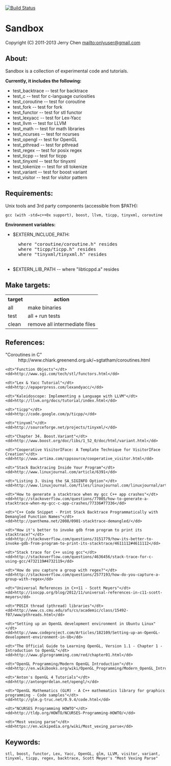 [![Build Status](https://secure.travis-ci.org/onlyuser/Sandbox.png)](http://travis-ci.org/onlyuser/Sandbox)

Sandbox
=======

Copyright (C) 2011-2013 Jerry Chen <mailto:onlyuser@gmail.com>

About:
------

Sandbox is a collection of experimental code and tutorials.

**Currently, it includes the following:**

* test_backtrace -- test for backtrace
* test_c         -- test for c-language curiosities
* test_coroutine -- test for coroutine
* test_fork      -- test for fork
* test_functor   -- test for stl functor
* test_lexyacc   -- test for Lex-Yacc
* test_llvm      -- test for LLVM
* test_math      -- test for math libraries
* test_ncurses   -- test for ncurses
* test_opengl    -- test for OpenGL
* test_pthread   -- test for pthread
* test_regex     -- test for posix regex
* test_ticpp     -- test for ticpp
* test_tinyxml   -- test for tinyxml
* test_tokenize  -- test for stl tokenize
* test_variant   -- test for boost variant
* test_visitor   -- test for visitor pattern

Requirements:
-------------

Unix tools and 3rd party components (accessible from $PATH):

    gcc (with -std=c++0x support), boost, llvm, ticpp, tinyxml, coroutine

**Environment variables:**

* $EXTERN_INCLUDE_PATH:

    <pre>
    where "coroutine/coroutine.h" resides
    where "ticpp/ticpp.h" resides
    where "tinyxml/tinyxml.h" resides
    </pre>

* $EXTERN_LIB_PATH -- where "libticppd.a" resides

Make targets:
-------------

<table>
    <tr><th> target </th><th> action                        </th></tr>
    <tr><td> all    </td><td> make binaries                 </th></tr>
    <tr><td> test   </td><td> all + run tests               </th></tr>
    <tr><td> clean  </td><td> remove all intermediate files </th></tr>
</table>

References:
-----------

<dl>
    <dt>"Coroutines in C"</dt>
    <dd>http://www.chiark.greenend.org.uk/~sgtatham/coroutines.html</dd>

    <dt>"Function Objects"</dt>
    <dd>http://www.sgi.com/tech/stl/functors.html</dd>

    <dt>"Lex & Yacc Tutorial"</dt>
    <dd>http://epaperpress.com/lexandyacc/</dd>

    <dt>"Kaleidoscope: Implementing a Language with LLVM"</dt>
    <dd>http://llvm.org/docs/tutorial/index.html</dd>

    <dt>"ticpp"</dt>
    <dd>http://code.google.com/p/ticpp/</dd>

    <dt>"tinyxml"</dt>
    <dd>http://sourceforge.net/projects/tinyxml/</dd>

    <dt>"Chapter 34. Boost.Variant"</dt>
    <dd>http://www.boost.org/doc/libs/1_52_0/doc/html/variant.html</dd>

    <dt>"Cooperative VisitorIFace: A Template Technique for VisitorIFace Creation"</dt>
    <dd>http://www.artima.com/cppsource/cooperative_visitor.html</dd>

    <dt>"Stack Backtracing Inside Your Program"</dt>
    <dd>http://www.linuxjournal.com/article/6391</dd>

    <dt>"Listing 3. Using the SA_SIGINFO Option"</dt>
    <dd>http://www.linuxjournal.com/files/linuxjournal.com/linuxjournal/articles/063/6391/6391l3.html</dd>

    <dt>"How to generate a stacktrace when my gcc C++ app crashes"</dt>
    <dd>http://stackoverflow.com/questions/77005/how-to-generate-a-stacktrace-when-my-gcc-c-app-crashes/77336#77336</dd>

    <dt>"C++ Code Snippet - Print Stack Backtrace Programmatically with Demangled Function Names"</dt>
    <dd>http://panthema.net/2008/0901-stacktrace-demangled/</dd>

    <dt>"How it's better to invoke gdb from program to print its stacktrace?"</dt>
    <dd>http://stackoverflow.com/questions/3151779/how-its-better-to-invoke-gdb-from-program-to-print-its-stacktrace/4611112#4611112</dd>

    <dt>"Stack trace for C++ using gcc"</dt>
    <dd>http://stackoverflow.com/questions/4636456/stack-trace-for-c-using-gcc/4732119#4732119</dd>

    <dt>"How do you capture a group with regex?"</dt>
    <dd>http://stackoverflow.com/questions/2577193/how-do-you-capture-a-group-with-regex</dd>

    <dt>"Universal References in C++11 - Scott Meyers"</dt>
    <dd>http://isocpp.org/blog/2012/11/universal-references-in-c11-scott-meyers</dd>

    <dt>"POSIX thread (pthread) libraries"</dt>
    <dd>http://www.cs.cmu.edu/afs/cs/academic/class/15492-f07/www/pthreads.html</dd>

    <dt>"Setting up an OpenGL development environment in Ubuntu Linux"</dt>
    <dd>http://www.codeproject.com/Articles/182109/Setting-up-an-OpenGL-development-environment-in-Ub</dd>

    <dt>"The Official Guide to Learning OpenGL, Version 1.1 - Chapter 1 - Introduction to OpenGL"</dt>
    <dd>http://www.glprogramming.com/red/chapter01.html</dd>

    <dt>"OpenGL Programming/Modern OpenGL Introduction"</dt>
    <dd>http://en.wikibooks.org/wiki/OpenGL_Programming/Modern_OpenGL_Introduction</dd>

    <dt>"Anton's OpenGL 4 Tutorials"</dt>
    <dd>http://antongerdelan.net/opengl/</dd>

    <dt>"OpenGL Mathematics (GLM) - A C++ mathematics library for graphics programming - Code samples"</dt>
    <dd>http://glm.g-truc.net/0.9.4/code.html</dd>

    <dt>"NCURSES Programming HOWTO"</dt>
    <dd>http://tldp.org/HOWTO/NCURSES-Programming-HOWTO/</dd>

    <dt>"Most vexing parse"</dt>
    <dd>https://en.wikipedia.org/wiki/Most_vexing_parse</dd>
</dl>

Keywords:
---------

    stl, boost, functor, Lex, Yacc, OpenGL, glm, LLVM, visitor, variant, tinyxml, ticpp, regex, backtrace, Scott Meyer's "Most Vexing Parse"

